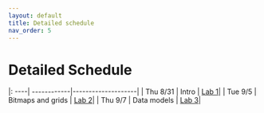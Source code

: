 ```yaml
---
layout: default 
title: Detailed schedule 
nav_order: 5
---
```


# Detailed Schedule 



|: ----| ------------|--------------------|
| Thu 8/31 |  Intro | [Lab 1](https://bowdoin-csci3225-f23.github.io/Labs/Lab1.md)|
| Tue 9/5 |  Bitmaps and grids |  [Lab 2](https://bowdoin-csci3225-f23.github.io/Labs/lab2.md)|
| Thu 9/7 | Data  models | [Lab 3](https://bowdoin-csci3225-f23.github.io/Labs/lab3.md)|
